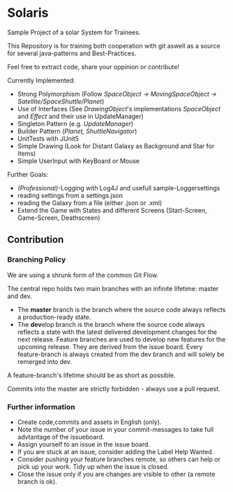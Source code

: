 # Solaris
Sample Project of a solar System for Trainees. 

This Repository is for training both cooperation with git aswell as a source for several java-patterns and Best-Practices. 

Feel free to extract code, share your oppinion or contribute!

Currently Implemented:
* Strong Polymorphism (Follow *SpaceObject -> MovingSpaceObject -> Satellite/SpaceShuttle/Planet*)
* Use of Interfaces (See *DrawingObject*'s implementations *SpaceObject* and *Effect* and their use in UpdateManager)
* Singleton Pattern (e.g. *UpdateManager*)
* Builder Pattern (*Planet, ShuttleNavigator*)
* UnitTests with JUnit5
* Simple Drawing (Look for Distant Galaxy as Background and Star for Items)
* Simple UserInput with KeyBoard or Mouse

Further Goals:
* *(Professional)*-Logging with Log4J and usefull sample-Loggersettings
* reading settings from a settings.json
* reading the Galaxy from a file (either .json or .xml)
* Extend the Game with States and different Screens (Start-Screen, Game-Screen, Deathscreen)
## Contribution
### Branching Policy
We are using a shrunk form of the common Git Flow.

The central repo holds two main branches with an infinite lifetime: master and dev.

* The **master** branch is the branch where the source code always reflects a production-ready state.
* The **dev**elop branch is the branch where the source code always reflects a state with the latest delivered development changes for the next release.
Feature branches are used to develop new features for the upcoming release. They are derived from the issue board. Every feature-branch is always created from the dev branch and will solely be remerged into dev.

A feature-branch's lifetime should be as short as possible.

Commits into the master are strictly forbidden - always use a pull request.

### Further information
* Create code,commits and assets in English (only).
* Note the number of your issue in your commit-messages to take full advtantage of the issueboard.
* Assign yourself to an issue in the issue board.
* If you are stuck at an issue, consider adding the Label Help Wanted.
* Consider pushing your feature branches remote, so others can help or pick up your work. Tidy up when the issue is closed.
* Close the issue only if you are changes are visible to other (a remote branch is ok). 
